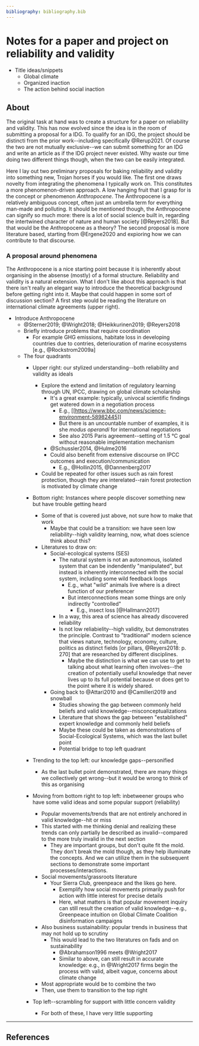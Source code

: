 ```yaml
---
bibliography: bibliography.bib
---
```


# Notes for a paper and project on reliability and validity

* Title ideas/snippets
    * Global climate
    * Organized inaction
    * The action behind social inaction

## About
 
The original task at hand was to create a structure for a paper on reliability and validity. This has now evolved since the idea is in the room of submitting a proposal for a IDG. To qualify for an IDG, the project should be distincti from the prior work--including specifically @Rerup2021. Of course the two are not mutually exclusive--we can submit something for an IDG and write an article as if the IDG project never existed. Why waste our time doing two different things though, when the two can be easily integrated.

Here I lay out two preliminary proposals for baking reliability and validity into something new, Trojan horses if you would like. The first one draws novelty from integrating the phenomena I typically work on. This constitutes a more phenomenon-driven approach. A low hanging fruit that I grasp for is the concept or phenomenon _Anthropocene_. The Anthropocene is a relatively ambiguous concept, often just an umbrella term for everything man-made and polluting. It should be mentioned though, the Anthropocene can signify so much more: there is a lot of social science built in, regarding the intertwined character of nature and human society [@Reyers2018]. But that would be the Anthropocene as a theory? The second proposal is more literature based, starting from @Ergene2020 and expioring how we can contribute to that discourse.

### A proposal around phenomena

The Anthropocene is a nice starting point because it is inherently about organising in the absense (mostly) of a formal structure. Reliability and validity is a natural extension. What I don't like about this approach is that there isn't really an elegant way to introduce the theoretical background before getting right into it. Maybe that could happen in some sort of discussion section? A first step would be reading the literature on international climate agreements (upper right).

* Introduce Anthropocene
    * @Sterner2019; @Wright2018; @Heikkurinen2019; @Reyers2018
    * Briefly introduce problems that require coordination
        * For example GHG emissions, habitate loss in developing countries due to contries, deteriouration of marine ecosystems [e.g., @Rockstrom2009a]
    * The four quadrants
        * Upper right: our stylized understanding--both reliability and validity as ideals
            * Explore the extend and limitation of regulatory learning through UN, IPCC, drawing on global climate scholarship
                * It's a great example: typically, univocal scientific findings get watered down in a negotiation process
                    * E.g., [[https://www.bbc.com/news/science-environment-58982445]]
                    * But there is an uncountable number of examples, it is she _modus operandi_ for international negotiations
                    * See also 2015 Paris agreement--setting of 1.5 °C goal without reasonable implementation mechanism
                * @Schussler2014, @Hulme2016
                * Could also benefit from extensive discourse on IPCC outcomes and execution/communication
                    * E.g., @Hollin2015, @Dannenberg2017
            * Could be repeated for other issues such as rain forest protection, though they are interelated--rain forest protection is motivated by climate change
        * Bottom right: Instances where people discover something new but have trouble getting heard
            * Some of that is covered just above, not sure how to make that work
                * Maybe that could be a transition: we have seen low reliability--high validity learning, now, what does science think about this?
            * Literatures to draw on:
                * Social-ecological systems (SES)
                    * The natural system is not an autonomous, isolated system that can be indendently "manipulated", but instead is inherently interconnected with the social system, including some wild feedback loops
                        * E.g., what "wild" animals live where is a direct function of our preferencer
                        * But interconnections mean some things are only indirectly "controlled"
                            * E.g., insect loss [@Hallmann2017]
                    * In a way, this area of science has already discovered reliability
                    * Is not low reliabielity--high validity, but demonstrates the principle. Contrast to "traditional" modern science that views nature, technology, economy, culture, politics as distinct fields [or pillars, @Reyers2018: p. 270] that are researched by different disciplines.
                        * Maybe the distinction is what we can use to get to talking about what learning often involves--the creation of potentially useful knowledge that never lives up to its full potential because ot does get to the point where it is widely shared.
                * Going back to @Attari2010 and @Camilleri2019 and snowball
                    * Studies showing the gap between commonly held beliefs and valid knowledge--misconceptualizations
                    * Literature that shows the gap between "established" expert knowledge and commonly held beliefs
                    * Maybe these could be taken as demonstrations of Social-Ecological Systems, which was the last bullet point
                    * Potential bridge to top left quadrant 
        * Trending to the top left: our knowledge gaps--personified            
            * As the last bullet point demonstrated, there are many things we collectively get wrong--but it would be wrong to think of this as organising
                    
                    
        * Moving from bottom right to top left: inbetweener groups who have some valid ideas and some popular support (reliability)
            * Popular movements/trends that are not entirely anchored in valid knowledge--hit or miss
            * This started with me thinking denial and realizing these trends can only partially be described as invalid--compared to the more truly invalid in the next section
                * They are important groups, but don't quite fit the mold. They don't break the mold though, as they help illuminate the concepts. And we can utilize them in the subsequent sections to demonstrate some important processes/interactions.
            * Social movements/grassroots literature
                * Your Sierra Club, greenpeace and the likes go here.
                    * Exemplify how social movements primarily push for action with little interest for precise details
                    * Here, what matters is that popular movement inquiry can still result the creation of valid knowledge--e.g., Greenpeace intuition on Global Climate Coalition disinformation campaigns
            * Also business sustainability: popular trends in business that may not hold up to scrutiny
                * This would lead to the two literatures on fads and on sustainability
                    * @Abrahamson1996 meets @Wright2017
                    * Similar to above, can still result in accurate knowledge: e.g., in @Wright2017 firms begin the process with valid, albeit vague, concerns about climate change
            * Most appropriate would be to combine the two
            * Then, use them to transition to the top right
        * Top left--scrambling for support with little concern validity
            * For both of these, I have very little supporting
    
---

## References